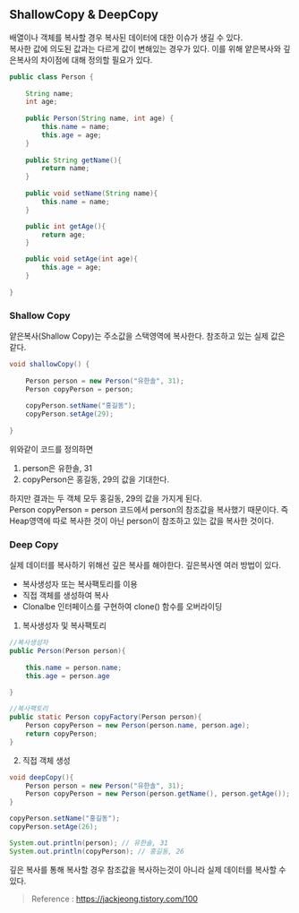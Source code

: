## ShallowCopy & DeepCopy

배열이나 객체를 복사할 경우 복사된 데이터에 대한 이슈가 생길 수 있다.<br>
복사한 값에 의도된 값과는 다르게 값이 변해있는 경우가 있다. 이를 위해 얕은복사와 깊은복사의 차이점에 대해 정의할 필요가 있다.<br>

~~~java
public class Person {
    
    String name;
    int age;
    
    public Person(String name, int age) {
        this.name = name;
        this.age = age;
    }
    
    public String getName(){
        return name;
    }
    
    public void setName(String name){
        this.name = name;
    }

    public int getAge(){
        return age;
    }

    public void setAge(int age){
        this.age = age;
    }
    
}
~~~

### Shallow Copy
얕은복사(Shallow Copy)는 주소값을 스택영역에 복사한다. 참조하고 있는 실제 값은 같다.<br>
~~~java
void shallowCopy() {
    
    Person person = new Person("유한솔", 31);
    Person copyPerson = person;
    
    copyPerson.setName("홍길동");
    copyPerson.setAge(29);
    
}
~~~
위와같이 코드를 정의하면
1. person은 유한솔, 31
2. copyPerson은 홍길동, 29의 값을 기대한다.

하지만 결과는 두 객체 모두 홍길동, 29의 값을 가지게 된다.<br>
Person copyPerson = person 코드에서 person의 참조값을 복사했기 때문이다. 즉 Heap영역에 따로 복사한 것이 아닌 person이 참조하고 있는 값을 복사한 것이다.

### Deep Copy
실제 데이터를 복사하기 위해선 깊은 복사를 해야한다. 깊은복사엔 여러 방법이 있다. 
- 복사생성자 또는 복사팩토리를 이용 
- 직접 객체를 생성하여 복사
- Clonalbe 인터페이스를 구현하여 clone() 함수를 오버라이딩

1. 복사생성자 및 복사팩토리
~~~java
//복사생성자
public Person(Person person){
    
    this.name = person.name;
    this.age = person.age
        
}

//복사팩토리
public static Person copyFactory(Person person){
    Person copyPerson = new Person(person.name, person.age);
    return copyPerson;
}
~~~

2. 직접 객체 생성
~~~java
void deepCopy(){
    Person person = new Person("유한솔", 31);
    Person copyPerson = new Person(person.getName(), person.getAge());
}

copyPerson.setName("홍길동");
copyPerson.setAge(26);

System.out.println(person); // 유한솔, 31
System.out.println(copyPerson); // 홍길동, 26
~~~
깊은 복사를 통해 복사할 경우 참조값을 복사하는것이 아니라 실제 데이터를 복사할 수 있다.

>Reference : https://jackjeong.tistory.com/100